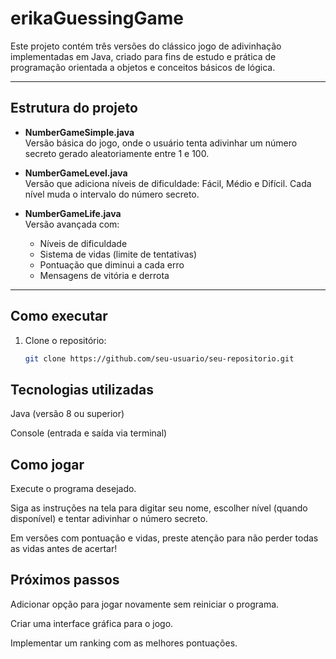 # erikaGuessingGame

Este projeto contém três versões do clássico jogo de adivinhação implementadas em Java, criado para fins de estudo e prática de programação orientada a objetos e conceitos básicos de lógica.

---

## Estrutura do projeto

- **NumberGameSimple.java**  
  Versão básica do jogo, onde o usuário tenta adivinhar um número secreto gerado aleatoriamente entre 1 e 100.

- **NumberGameLevel.java**  
  Versão que adiciona níveis de dificuldade: Fácil, Médio e Difícil. Cada nível muda o intervalo do número secreto.

- **NumberGameLife.java**  
  Versão avançada com:
  - Níveis de dificuldade
  - Sistema de vidas (limite de tentativas)
  - Pontuação que diminui a cada erro
  - Mensagens de vitória e derrota

---

## Como executar

1. Clone o repositório:
   ```bash
   git clone https://github.com/seu-usuario/seu-repositorio.git

## Tecnologias utilizadas
Java (versão 8 ou superior)

Console (entrada e saída via terminal)

## Como jogar
Execute o programa desejado.

Siga as instruções na tela para digitar seu nome, escolher nível (quando disponível) e tentar adivinhar o número secreto.

Em versões com pontuação e vidas, preste atenção para não perder todas as vidas antes de acertar!

## Próximos passos
Adicionar opção para jogar novamente sem reiniciar o programa.

Criar uma interface gráfica para o jogo.

Implementar um ranking com as melhores pontuações.
